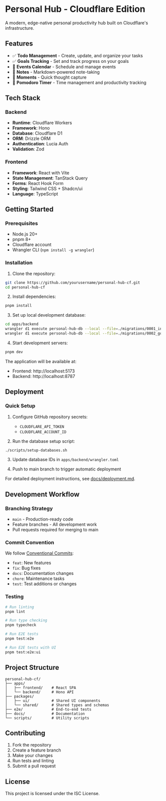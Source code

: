 # Personal Hub - Cloudflare Edition

A modern, edge-native personal productivity hub built on Cloudflare's infrastructure.

## Features

- ✅ **Todo Management** - Create, update, and organize your tasks
- ✅ **Goals Tracking** - Set and track progress on your goals
- 🚧 **Events Calendar** - Schedule and manage events
- 🚧 **Notes** - Markdown-powered note-taking
- 🚧 **Moments** - Quick thought capture
- 🚧 **Pomodoro Timer** - Time management and productivity tracking

## Tech Stack

### Backend
- **Runtime**: Cloudflare Workers
- **Framework**: Hono
- **Database**: Cloudflare D1
- **ORM**: Drizzle ORM
- **Authentication**: Lucia Auth
- **Validation**: Zod

### Frontend
- **Framework**: React with Vite
- **State Management**: TanStack Query
- **Forms**: React Hook Form
- **Styling**: Tailwind CSS + Shadcn/ui
- **Language**: TypeScript

## Getting Started

### Prerequisites

- Node.js 20+
- pnpm 8+
- Cloudflare account
- Wrangler CLI (`npm install -g wrangler`)

### Installation

1. Clone the repository:
```bash
git clone https://github.com/yourusername/personal-hub-cf.git
cd personal-hub-cf
```

2. Install dependencies:
```bash
pnpm install
```

3. Set up local development database:
```bash
cd apps/backend
wrangler d1 execute personal-hub-db --local --file=./migrations/0001_initial.sql
wrangler d1 execute personal-hub-db --local --file=./migrations/0002_goals.sql
```

4. Start development servers:
```bash
pnpm dev
```

The application will be available at:
- Frontend: http://localhost:5173
- Backend: http://localhost:8787

## Deployment

### Quick Setup

1. Configure GitHub repository secrets:
   - `CLOUDFLARE_API_TOKEN`
   - `CLOUDFLARE_ACCOUNT_ID`

2. Run the database setup script:
```bash
./scripts/setup-databases.sh
```

3. Update database IDs in `apps/backend/wrangler.toml`

4. Push to main branch to trigger automatic deployment

For detailed deployment instructions, see [docs/deployment.md](docs/deployment.md).

## Development Workflow

### Branching Strategy

- `main` - Production-ready code
- Feature branches - All development work
- Pull requests required for merging to main

### Commit Convention

We follow [Conventional Commits](https://www.conventionalcommits.org/):

- `feat`: New features
- `fix`: Bug fixes
- `docs`: Documentation changes
- `chore`: Maintenance tasks
- `test`: Test additions or changes

### Testing

```bash
# Run linting
pnpm lint

# Run type checking
pnpm typecheck

# Run E2E tests
pnpm test:e2e

# Run E2E tests with UI
pnpm test:e2e:ui
```

## Project Structure

```
personal-hub-cf/
├── apps/
│   ├── frontend/    # React SPA
│   └── backend/     # Hono API
├── packages/
│   ├── ui/          # Shared UI components
│   └── shared/      # Shared types and schemas
├── e2e/             # End-to-end tests
├── docs/            # Documentation
└── scripts/         # Utility scripts
```

## Contributing

1. Fork the repository
2. Create a feature branch
3. Make your changes
4. Run tests and linting
5. Submit a pull request

## License

This project is licensed under the ISC License.